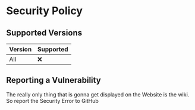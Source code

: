 # Security Policy

## Supported Versions

| Version | Supported          |
| ------- | ------------------ |
| All     | :x:                |

## Reporting a Vulnerability

The really only thing that is gonna get displayed on the Website is the wiki. So report the Security Error to GitHub
